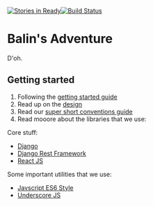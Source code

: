 [![Stories in Ready](https://badge.waffle.io/csrdelft/balins-adventure.svg?label=ready&title=Ready)](http://waffle.io/csrdelft/balins-adventure)[![Build Status](https://travis-ci.org/csrdelft/balins-adventure.svg?branch=master)](https://travis-ci.org/csrdelft/balins-adventure)

# Balin's Adventure

D'oh.

## Getting started

1. Following the [getting started guide](https://github.com/csrdelft/balins-adventure/tree/master/docs)
2. Read up on the [design](https://github.com/csrdelft/balins-adventure/tree/master/docs/architecture)
3. Read our [super short conventions guide](https://github.com/csrdelft/balins-adventure/blob/master/docs/conventions.md)
4. Read mooore about the libraries that we use:

  Core stuff:

  - [Django](https://docs.djangoproject.com/en/1.8/)
  - [Django Rest Framework](http://www.django-rest-framework.org/#tutorial)
  - [React JS](https://facebook.github.io/react/docs/tutorial.html)

  Some important utilities that we use:

  - [Javscript ES6 Style](https://babeljs.io/docs/learn-es2015/)
  - [Underscore JS](http://underscorejs.org/)
